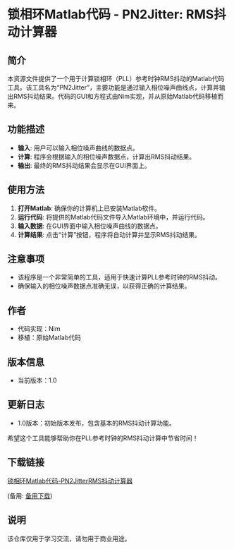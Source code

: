 # 锁相环Matlab代码 - PN2Jitter: RMS抖动计算器

## 简介

本资源文件提供了一个用于计算锁相环（PLL）参考时钟RMS抖动的Matlab代码工具。该工具名为“PN2Jitter”，主要功能是通过输入相位噪声曲线点，计算并输出RMS抖动结果。代码的GUI和方程式由Nim实现，并从原始Matlab代码移植而来。

## 功能描述

- **输入**: 用户可以输入相位噪声曲线的数据点。
- **计算**: 程序会根据输入的相位噪声数据点，计算出RMS抖动结果。
- **输出**: 最终的RMS抖动结果会显示在GUI界面上。

## 使用方法

1. **打开Matlab**: 确保你的计算机上已安装Matlab软件。
2. **运行代码**: 将提供的Matlab代码文件导入Matlab环境中，并运行代码。
3. **输入数据**: 在GUI界面中输入相位噪声曲线的数据点。
4. **计算结果**: 点击“计算”按钮，程序将自动计算并显示RMS抖动结果。

## 注意事项

- 该程序是一个非常简单的工具，适用于快速计算PLL参考时钟的RMS抖动。
- 确保输入的相位噪声数据点准确无误，以获得正确的计算结果。

## 作者

- 代码实现：Nim
- 移植：原始Matlab代码

## 版本信息

- 当前版本：1.0

## 更新日志

- 1.0版本：初始版本发布，包含基本的RMS抖动计算功能。

希望这个工具能够帮助你在PLL参考时钟的RMS抖动计算中节省时间！

## 下载链接
[锁相环Matlab代码-PN2JitterRMS抖动计算器](https://pan.quark.cn/s/e743012d12d5) 

(备用: [备用下载](https://pan.baidu.com/s/16x_1vWiRM6ITjORyUZKbPg?pwd=1234))

## 说明

该仓库仅用于学习交流，请勿用于商业用途。
